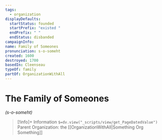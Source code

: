 ```yaml
---
tags:
  - organization
displayDefaults:
  startStatus: founded
  startPrefix: "existed "
  endPrefix: " "
  endStatus: disbanded
campaignInfo: 
name: Family of Someones
pronunciation: s-o-someht
created: 1600
destroyed: 1700
basedIn: Cleenseau
typeOf: family
partOf: OrganizationWithAll
---
```

# The Family of Someones
*(s-o-someht)*
>[!info]+ Information
> `$=dv.view("_scripts/view/get_PageDatedValue")`
> Parent Organization: the [[OrganizationWithAll|Something Org Something]]
